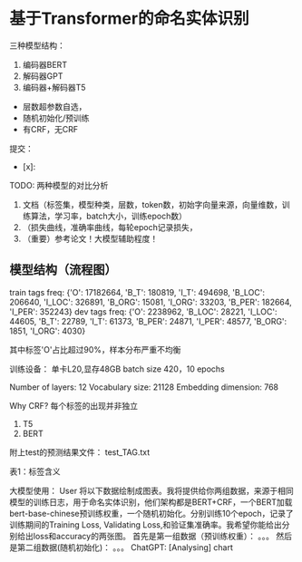 # 基于Transformer的命名实体识别

三种模型结构：
1. 编码器BERT
2. 解码器GPT
3. 编码器+解码器T5

- 层数超参数自选，
- 随机初始化/预训练
- 有CRF，无CRF

提交：

- [x]: 

TODO:
两种模型的对比分析

1. 文档（标签集，模型种类，层数，token数，初始字向量来源，向量维数，训练算法，学习率，batch大小，训练epoch数）
2. （损失曲线，准确率曲线，每轮epoch记录损失，
3. （重要）参考论文！大模型辅助程度！

## 模型结构（流程图）

train tags freq: {'O': 17182664, 'B_T': 180819, 'I_T': 494698, 'B_LOC': 206640, 'I_LOC': 326891, 'B_ORG': 15081, 'I_ORG': 33203, 'B_PER': 182664, 'I_PER': 352243}
dev tags freq: {'O': 2238962, 'B_LOC': 28221, 'I_LOC': 44605, 'B_T': 22789, 'I_T': 61373, 'B_PER': 24871, 'I_PER': 48577, 'B_ORG': 1851, 'I_ORG': 4030}

其中标签'O'占比超过90%，样本分布严重不均衡

训练设备：
单卡L20,显存48GB
batch size 420，10 epochs

Number of layers: 12
Vocabulary size: 21128
Embedding dimension: 768

Why CRF?
每个标签的出现并非独立

1. T5
2. BERT

附上test的预测结果文件：
test_TAG.txt

表1：标签含义

大模型使用：
User
将以下数据绘制成图表。我将提供给你两组数据，来源于相同模型的训练日志，用于命名实体识别，他们架构都是BERT+CRF，一个BERT加载bert-base-chinese预训练权重，一个随机初始化。分别训练10个epoch，记录了训练期间的Training Loss, Validating Loss,和验证集准确率。我希望你能给出分别给出loss和accuracy的两张图。
首先是第一组数据（预训练权重）：
。。。
然后是第二组数据(随机初始化)：
。。。
ChatGPT:
[Analysing]
chart
